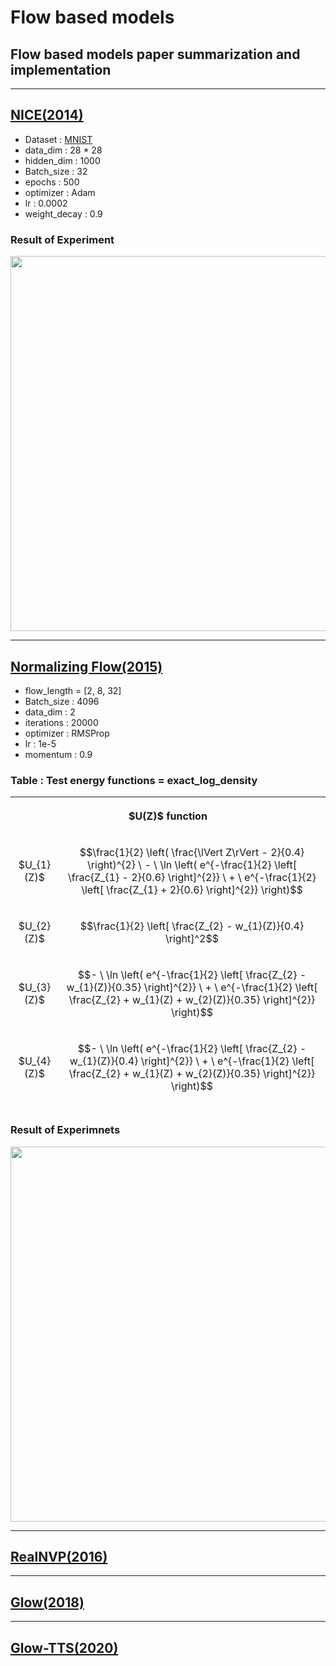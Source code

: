 # Flow based models
## Flow based models paper summarization and implementation      

------------------------------------------------------------------------------------------------------------        
## [NICE(2014)](https://github.com/WestChaeVI/Flow_Based_Models/blob/main/NICE/README.md)     

+ Dataset : [MNIST](https://paperswithcode.com/dataset/mnist)     
+ data_dim : 28 * 28    
+ hidden_dim : 1000     
+ Batch_size : 32    
+ epochs : 500      
+ optimizer : Adam     
+ lr : 0.0002      
+ weight_decay : 0.9        

### Result of Experiment     

<p align='center'><img src='https://github.com/WestChaeVI/Flow_Based_Models/assets/104747868/ffbcb0c4-0639-4d93-b2f7-730a5593efb4' height='600' width='600'></p>   

------------------------------------------------------------------------------------------------------------    

## [Normalizing Flow(2015)](https://github.com/WestChaeVI/Flow_Based_Models/blob/main/Normalizing_Flow/README.md)     

+ flow_length = [2, 8, 32]     
+ Batch_size : 4096    
+ data_dim : 2
+ iterations : 20000      
+ optimizer : RMSProp
+ lr : 1e-5      
+ momentum : 0.9      


### Table : Test energy functions  = exact_log_density  

<table align='center'width="800" height="500">
  <th colspan='2'>
    <p align='center'>$U(Z)$ function</p>
  </th>
  <tr>
    <td>
      <p align='center'>$U_{1}(Z)$</p>
    </td>
    <td>
      <p align='center'>$$\frac{1}{2} \left( \frac{\lVert Z\rVert - 2}{0.4} \right)^{2} \ - \ \ln \left( e^{-\frac{1}{2} \left[ \frac{Z_{1} - 2}{0.6} \right]^{2}} \ + \ e^{-\frac{1}{2} \left[ \frac{Z_{1} + 2}{0.6} \right]^{2}} \right)$$</p>
    </td>
  </tr>
  
  <tr>
    <td>
      <p align='center'>$U_{2}(Z)$</p>
    </td>
    <td>
      <p align='center'>$$\frac{1}{2} \left[ \frac{Z_{2} - w_{1}(Z)}{0.4} \right]^2$$</p>
    </td>
  </tr>

  <tr>
    <td>
      <p align='center'>$U_{3}(Z)$</p>
    </td>
    <td>
      <p align='center'>$$- \ \ln \left( e^{-\frac{1}{2} \left[ \frac{Z_{2} - w_{1}(Z)}{0.35} \right]^{2}} \ + \ e^{-\frac{1}{2} \left[ \frac{Z_{2} + w_{1}(Z) + w_{2}(Z)}{0.35} \right]^{2}} \right)$$</p>
    </td>
  </tr>

  <tr>
    <td>
      <p align='center'>$U_{4}(Z)$</p>
    </td>
    <td>
      <p align='center'>$$- \ \ln \left( e^{-\frac{1}{2} \left[ \frac{Z_{2} - w_{1}(Z)}{0.4} \right]^{2}} \ + \ e^{-\frac{1}{2} \left[ \frac{Z_{2} + w_{1}(Z) + w_{2}(Z)}{0.35} \right]^{2}} \right)$$</p>
    </td>
  </tr>
  <tr>
    <td colspan='2'>
      <p align='center'>with $w_{1}(Z) \ = \ \sin \left( \frac{2\pi{Z_1}}{4} \right) \ $, $w_{2}(Z) \ = \ 3e^{-\frac{1}{2} \left[ \frac{Z_{1} - 1}{0.6} \right]^{2}} \ $, $w_{3}(Z) \ = \ 3\sigma \left( \frac{Z_{1} - 1}{0.3} \right) \ $, $\sigma(x) = \frac{1}{1 \ + \ e^{-x}}$</p>
    </td>
  </tr>
</table>     

### Result of Experimnets     


<p align='center'><img src='https://github.com/WestChaeVI/Flow_Based_Models/assets/104747868/67b0d080-e08c-43e6-ba98-b0faa3d3ed25' height='600' width='800'></p>     

------------------------------------------------------------------------------------------------------------       

## [RealNVP(2016)](https://github.com/WestChaeVI/Flow_Based_Models/blob/main/RealNVP/realnvp.md)    


------------------------------------------------------------------------------------------------------------       

## [Glow(2018)](https://github.com/WestChaeVI/Flow_Based_Models/blob/main/Glow/glow.md)    


------------------------------------------------------------------------------------------------------------       

## [Glow-TTS(2020)](https://github.com/WestChaeVI/Flow_Based_Models/blob/main/Glow_TTS/glow_tts.md)    

